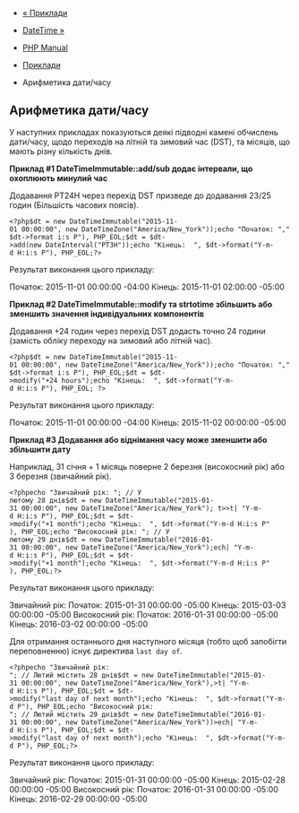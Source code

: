 - [« Приклади](datetime.examples.md)
- [DateTime »](class.datetime.md)

- [PHP Manual](index.md)
- [Приклади](datetime.examples.md)
- Арифметика дати/часу

## Арифметика дати/часу

У наступних прикладах показуються деякі підводні камені обчислень
дати/часу, щодо переходів на літній та зимовий час (DST), та
місяців, що мають різну кількість днів.

**Приклад #1 DateTimeImmutable::add/sub додає інтервали, що охоплюють
минулий час**

Додавання PT24H через перехід DST призведе до додавання 23/25 годин
(Більшість часових поясів).

` <?php$dt = new DateTimeImmutable("2015-11-01 00:00:00", new DateTimeZone("America/New_York"));echo "Початок: ","$dt->format i:s P"), PHP_EOL;$dt = $dt->add(new DateInterval("PT3H"));echo "Кінець:  ", $dt->format("Y-m-d H:i:s P"), PHP_EOL;?> `

Результат виконання цього прикладу:

Початок: 2015-11-01 00:00:00 -04:00
Кінець: 2015-11-01 02:00:00 -05:00

**Приклад #2 DateTimeImmutable::modify та strtotime збільшить або зменшить
значення індивідуальних компонентів**

Додавання +24 годин через перехід DST додасть точно 24 години (замість
обліку переходу на зимовий або літній час).

` <?php$dt = new DateTimeImmutable("2015-11-01 00:00:00", new DateTimeZone("America/New_York"));echo "Початок: ","$dt->format i:s P"), PHP_EOL;$dt = $dt->modify("+24 hours");echo "Кінець:  ", $dt->format("Y-m-d H:i:s P"), PHP_EOL; ?> `

Результат виконання цього прикладу:

Початок: 2015-11-01 00:00:00 -04:00
Кінець: 2015-11-02 00:00:00 -05:00

**Приклад #3 Додавання або віднімання часу може зменшити або
збільшити дату**

Наприклад, 31 січня + 1 місяць поверне 2 березня (високосний рік) або 3
березня (звичайний рік).

`<?phpecho "Звичайний рік:
"; // У лютому 28 днів$dt = new DateTimeImmutable("2015-01-31 00:00:00", new DateTimeZone("America/New_York"); t>>t| "Y-m-d H:i:s P"), PHP_EOL;$dt = $dt->modify("+1 month");echo "Кінець:  ", $dt->format("Y-m-d H:i:s P" ), PHP_EOL;echo "Високосний рік:
"; // У лютому 29 днів$dt = new DateTimeImmutable("2016-01-31 00:00:00", new DateTimeZone("America/New_York");ech| "Y-m-d H:i:s P"), PHP_EOL;$dt = $dt->modify("+1 month");echo "Кінець:  ", $dt->format("Y-m-d H:i:s P" ), PHP_EOL;?> `

Результат виконання цього прикладу:

Звичайний рік:
Початок: 2015-01-31 00:00:00 -05:00
Кінець: 2015-03-03 00:00:00 -05:00
Високосний рік:
Початок: 2016-01-31 00:00:00 -05:00
Кінець: 2016-03-02 00:00:00 -05:00

Для отримання останнього дня наступного місяця (тобто щоб
запобігти переповненню) існує директива `last day of`.

`<?phpecho "Звичайний рік:
"; // Лютий містить 28 днів$dt = new DateTimeImmutable("2015-01-31 00:00:00", new DateTimeZone("America/New_York"),>t| "Y-m-d H:i:s P"), PHP_EOL;$dt = $dt->modify("last day of next month");echo "Кінець:  ", $dt->format("Y-m-d P"), PHP_EOL;echo "Високосний рік:
"; // Лютий містить 29 днів$dt = new DateTimeImmutable("2016-01-31 00:00:00", new DateTimeZone("America/New_York"))>ech| "Y-m-d H:i:s P"), PHP_EOL;$dt = $dt->modify("last day of next month");echo "Кінець:  ", $dt->format("Y-m-d P"), PHP_EOL;?> `

Результат виконання цього прикладу:

Звичайний рік:
Початок: 2015-01-31 00:00:00 -05:00
Кінець: 2015-02-28 00:00:00 -05:00
Високосний рік:
Початок: 2016-01-31 00:00:00 -05:00
Кінець: 2016-02-29 00:00:00 -05:00

